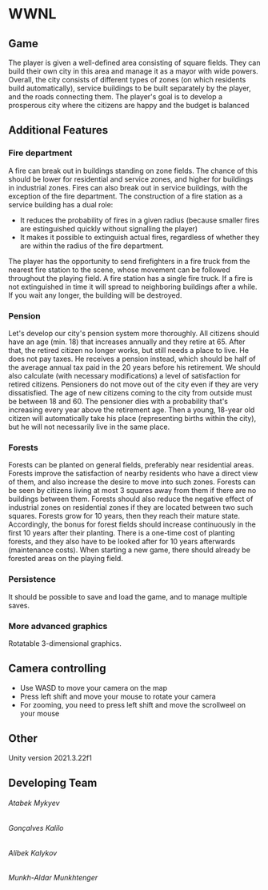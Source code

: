 # WWNL


## Game

The player is given a well-defined area consisting of square fields. They can build their own city in
this area and manage it as a mayor with wide powers. Overall, the city consists of different types of
zones (on which residents build automatically), service buildings to be built separately by the player,
and the roads connecting them. The player's goal is to develop a prosperous city where the citizens
are happy and the budget is balanced

## Additional Features
### Fire department
A fire can break out in buildings standing on zone fields. The chance of this should be lower for
residential and service zones, and higher for buildings in industrial zones. Fires can also break out in
service buildings, with the exception of the fire department.
The construction of a fire station as a service building has a dual role:

- It reduces the probability of fires in a given radius (because smaller fires are estinguished
quickly without signalling the player)
- It makes it possible to extinguish actual fires, regardless of whether they are within the
radius of the fire department. 

The player has the opportunity to send firefighters in a fire
truck from the nearest fire station to the scene, whose movement can be followed
throughout the playing field. A fire station has a single fire truck.
If a fire is not extinguished in time it will spread to neighboring buildings after a while.
If you wait any longer, the building will be destroyed.
### Pension 
Let's develop our city's pension system more thoroughly. All citizens should have an age (min. 18)
that increases annually and they retire at 65. After that, the retired citizen no longer works, but still
needs a place to live. He does not pay taxes. He receives a pension instead, which should be half of
the average annual tax paid in the 20 years before his retirement.
We should also calculate (with necessary modifications) a level of satisfaction for retired citizens.
Pensioners do not move out of the city even if they are very dissatisfied.
The age of new citizens coming to the city from outside must be between 18 and 60. The pensioner
dies with a probability that's increasing every year above the retirement age. Then a young, 18-year old citizen will automatically take his place (representing births within the city), but he will not
necessarily live in the same place.
### Forests
Forests can be planted on general fields, preferably near residential areas. Forests improve the
satisfaction of nearby residents who have a direct view of them, and also increase the desire to
move into such zones. Forests can be seen by citizens living at most 3 squares away from them if
there are no buildings between them. Forests should also reduce the negative effect of industrial
zones on residential zones if they are located between two such squares.
Forests grow for 10 years, then they reach their mature state. Accordingly, the bonus for forest fields
should increase continuously in the first 10 years after their planting. There is a one-time cost of
planting forests, and they also have to be looked after for 10 years afterwards (maintenance costs).
When starting a new game, there should already be forested areas on the playing field.
### Persistence
It should be possible to save and load the game, and to manage multiple saves.
### More advanced graphics
Rotatable 3-dimensional graphics.

## Camera controlling

- Use WASD to move your camera on the map
- Press left shift and move your mouse to rotate your camera
- For zooming, you need to press left shift and move the scrollweel on your mouse

## Other
Unity version 2021.3.22f1

## Developing Team
###### Atabek Mykyev 
###### Gonçalves Kalilo
###### Alibek Kalykov
###### Munkh-Aldar Munkhtenger
